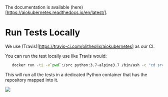 The documentation is available (here)[https://aiokubernetes.readthedocs.io/en/latest/].

# Run Tests Locally
We use (Travis)[https://travis-ci.com/olitheolix/aiokubernetes] as our CI.

You can run the test locally use like Travis would:

```bash
   docker run -ti -v`pwd`:/src python:3.7-alpine3.7 /bin/ash -c "cd src; script/run-ci-tests.sh"
```
This will run all the tests in a dedicated Python container that has the
repository mapped into it.


![](https://cdn.pixabay.com/photo/2012/04/01/18/55/work-in-progress-24027_1280.png)
